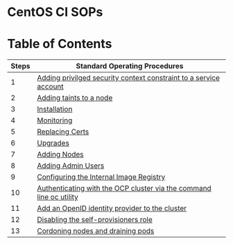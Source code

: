 <h1>CentOS CI SOPs</h1>

# Table of Contents

|Steps|Standard Operating Procedures|
|---|---|
|1|[Adding privilged security context constraint to a service account](adding_privileged_scc_to_sa.md)|
|2|[Adding taints to a node](adding_taints_to_nodes.md)|
|3|[Installation](installation/README.md)|
|4|[Monitoring](monitoring.md)|
|5|[Replacing Certs](replacing_certs.md)|
|6|[Upgrades](upgrades/README.md)|
|7|[Adding Nodes](adding_nodes.md)|
|8|[Adding Admin Users](adding_admin_users.md)|
|9|[Configuring the Internal Image Registry](configuring_image_registry.md)|
|10|[Authenticating with the OCP cluster via the command line oc utility](authenticating_via_cli.md)|
|11|[Add an OpenID identity provider to the cluster](adding_oidc_authentication.md)|
|12|[Disabling the self-provisioners role](disabling_self_provisioner_role.md)|
|13|[Cordoning nodes and draining pods](cordoning_nodes_and_draining_pods.md)|

